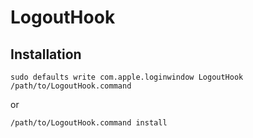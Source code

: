LogoutHook
==========

## Installation
```sudo defaults write com.apple.loginwindow LogoutHook /path/to/LogoutHook.command```

or

```/path/to/LogoutHook.command install```
